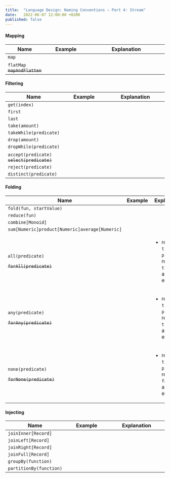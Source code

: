 ```yaml
---
title:  "Language Design: Naming Conventions – Part 4: Stream"
date:   2022-06-07 12:00:00 +0200
published: false
---
```


#### Mapping

<table class="table-medium">
  <thead>
    <tr>
      <th style="width: 20%">Name</th>
      <th style="width: 27.5%">Example</th>
      <th>Explanation</th>
    </tr>
  </thead>
  <tbody>
    <tr>
      <td><code>map</code></td>
      <td><p><code></code></p></td>
      <td>
        <ul>
        </ul>
      </td>
    </tr>
    <tr>
      <td><code>flatMap</code><strike><br/><code>mapAndFlatten</code></strike></td>
      <td><code></code></td>
      <td>
        <ul>
        </ul>
      </td>
    </tr>
  </tbody>
</table>

#### Filtering

<table class="table-medium">
  <thead>
    <tr>
      <th style="width: 20%">Name</th>
      <th style="width: 27.5%">Example</th>
      <th>Explanation</th>
    </tr>
  </thead>
  <tbody>
    <tr>
      <td><code>get(index)</code></td>
      <td><code></code></td>
      <td>
        <ul>
        </ul>
      </td>
    </tr>
    <tr>
      <td><code>first</code></td>
      <td><code></code></td>
      <td>
        <ul>
        </ul>
      </td>
    </tr>
    <tr>
      <td><code>last</code></td>
      <td><code></code></td>
      <td>
        <ul>
        </ul>
      </td>
    </tr>
    <tr>
      <td><code>take(amount)</code></td>
      <td><code></code></td>
      <td>
        <ul>
        </ul>
      </td>
    </tr>
    <tr>
      <td><code>takeWhile(predicate)</code></td>
      <td><code></code></td>
      <td>
        <ul>
        </ul>
      </td>
    </tr>
    <tr>
      <td><code>drop(amount)</code></td>
      <td><code></code></td>
      <td>
        <ul>
        </ul>
      </td>
    </tr>
    <tr>
      <td><code>dropWhile(predicate)</code></td>
      <td><code></code></td>
      <td>
        <ul>
        </ul>
      </td>
    </tr>
    <tr>
      <td><code>accept(predicate)</code><strike><br/><code>select(predicate)</code></strike></td>
      <td><code></code></td>
      <td>
        <ul>
        </ul>
      </td>
    </tr>
    <tr>
      <td><code>reject(predicate)</code></td>
      <td><code></code></td>
      <td>
        <ul>
        </ul>
      </td>
    </tr>
    <tr>
      <td><code>distinct(predicate)</code></td>
      <td><code></code></td>
      <td>
        <ul>
        </ul>
      </td>
    </tr>
  </tbody>
</table>

#### Folding

<table class="table-medium">
  <thead>
    <tr>
      <th style="width: 20%">Name</th>
      <th style="width: 27.5%">Example</th>
      <th>Explanation</th>
    </tr>
  </thead>
  <tbody>
    <tr>
      <td><code>fold(fun, startValue)</code></td>
      <td><code></code></td>
      <td>
        <ul>
        </ul>
      </td>
    </tr>
    <tr>
      <td><code>reduce(fun)</code></td>
      <td><code></code></td>
      <td>
        <ul>
        </ul>
      </td>
    </tr>
    <tr>
      <td><code>combine[Monoid]</code></td>
      <td><code></code></td>
      <td>
        <ul>
        </ul>
      </td>
    </tr>
    <tr>
      <td><code>sum[Numeric]</code><code>product[Numeric]</code><code>average[Numeric]</code></td>
      <td><code></code></td>
      <td>
        <ul>
        </ul>
      </td>
    </tr>
    <tr>
      <td><p><code>all(predicate)</code></p><p><strike><code>forAll(predicate)</code></strike></p></td>
      <td><code></code></td>
      <td>
        <ul>
          <li>returns <code>true</code> if <code>predicate</code> returns <code>true</code> for all elements</li>
        </ul>
      </td>
    </tr>
    <tr>
      <td><p><code>any(predicate)</code></p><p><strike><code>forAny(predicate)</code></strike></p></td>
      <td><code></code></td>
      <td>
        <ul>
          <li>returns <code>true</code> if <code>predicate</code> returns <code>true</code> for any element</li>
        </ul>
      </td>
    </tr>
    <tr>
      <td><p><code>none(predicate)</code></p><p><strike><code>forNone(predicate)</code></strike></p></td>
      <td><code></code></td>
      <td>
        <ul>
          <li>returns <code>true</code> if <code>predicate</code> returns <code>false</code> for all elements</li>
        </ul>
      </td>
    </tr>
  </tbody>
</table>

#### Injecting

<table class="table-medium">
  <thead>
    <tr>
      <th style="width: 20%">Name</th>
      <th style="width: 27.5%">Example</th>
      <th>Explanation</th>
    </tr>
  </thead>
  <tbody>
    <tr>
      <td><code>joinInner[Record]</code></td>
      <td><code></code></td>
      <td>
        <ul>
        </ul>
      </td>
    </tr>
    <tr>
      <td><code>joinLeft[Record]</code></td>
      <td><code></code></td>
      <td>
        <ul>
        </ul>
      </td>
    </tr>
    <tr>
      <td><code>joinRight[Record]</code></td>
      <td><code></code></td>
      <td>
        <ul>
        </ul>
      </td>
    </tr>
    <tr>
      <td><code>joinFull[Record]</code></td>
      <td><code></code></td>
      <td>
        <ul>
        </ul>
      </td>
    </tr>
    <tr>
      <td><code>groupBy(function)</code></td>
      <td><code></code></td>
      <td>
        <ul>
        </ul>
      </td>
    </tr>
    <tr>
      <td><code>partitionBy(function)</code></td>
      <td><code></code></td>
      <td>
        <ul>
        </ul>
      </td>
    </tr>
  </tbody>
</table>
